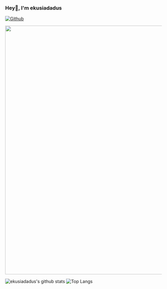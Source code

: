 
### Hey👋, I'm ekusiadadus
[![Github](https://avatars.githubusercontent.com/u/70436490?s=60&v=4)](https://github.com/ekusiadadus)


<img width=800 src="https://github-profile-trophy.vercel.app/?username=ekusiadadus&column=8&theme=gruvbox&no-frame=true"/>

![ekusiadadus's github stats](https://github-readme-stats.vercel.app/api?username=ekusiadadus&show_icons=true&count_private=true&line_height=40&theme=dracula)
![Top Langs](https://my-readme-livid.vercel.app/api/top-langs/?username=ekusiadadus&hide=html&theme=dracula)
